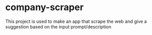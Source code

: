 # company-scraper
This project is used to make an app that scrape the web and give a suggestion based on the input prompt/description
